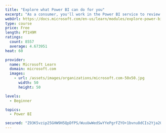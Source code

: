 ```yaml
---
title: "Explore what Power BI can do for you"
excerpt: "As a consumer, you'll work in the Power BI service to review and interact with content that has been shared with you. This module provides the foundational information that you need to work effectively in the Power BI service."
webUrl: https://docs.microsoft.com/en-us/learn/modules/explore-power-bi-service/
type: course
price: Free
length: PT1H9M
ratings:
  count: 8557
  average: 4.673951
heat: 60

provider:
  name: Microsoft Learn
  domain: microsoft.com
  images:
    - url: /assets/images/organizations/microsoft.com-50x50.jpg
      width: 50
      height: 50

levels:
  - Beginner

topics:
  - Power BI

secured: "Z93K5vzip25GHW9H5QpDfPS/WuuUwWedSwYYePgrFZYO+1bvnu8dCIs2Yja2QfRtrOcHVM3fU/88YwcACNGg/WZ7ZKp/qt5IrpGNoG1MD1BecYOLZXm7n9zfDotoVNXjDSC8jt3oDGlW9AoYImTixGFd7EVykx+Lu5009q2ycdPi9WyZweapFP7F4eMnF+7GVjV4bOoJ0dZ9/3lO7YkfT39Sv87QW9B9iSefFV2NldtkPAF9L/1fnLiDROjVQ7xBALED2iLqzgbF8SudZeNyfc94BZRebcQu9x7oT6B1xviCOKHNHcgzY+pQ7sgVPelBRaDYr6uRNryMdehggeLp4la2zofg1VGqZu3Qg+175wTntpkw+mdpdYY6wcSQYd69jA4j9TPM2wA2Bbd1Hkkm/w7KOyCMGAnrKT34BCmQ42A=;AtDu8MwDV5u94GwSHjbaSQ=="
---
```


